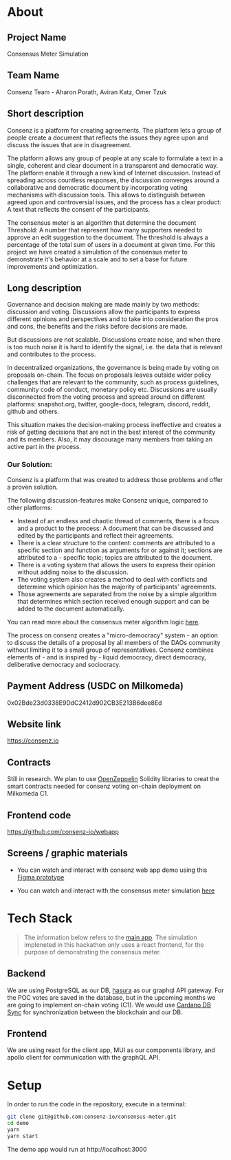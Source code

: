 # About
## Project Name
Consensus Meter Simulation
## Team Name
Consenz Team - Aharon Porath, Aviran Katz, Omer Tzuk
## Short description 
Consenz is a platform for creating agreements.
The platform lets a group of people create a document that reflects the issues they agree upon
and discuss the issues that are in disagreement.

The platform allows any group of people at any scale to formulate a text
in a single, coherent and clear document in a transparent and democratic way.
The platform enable it through a new kind of Internet discussion.
Instead of spreading across countless responses,
the discussion converges around a collaborative and democratic document
by incorporating voting mechanisms with discussion tools.
This allows to distinguish between agreed upon and controversial issues,
and the process has a clear product: A text that reflects the consent of the participants.

The consensus meter is an algorithm that determine the document Threshold: 
A number that represent how many supporters needed to approve an edit suggestion to the document.
The threshold is always a percentage of the total sum of users in a document at given time.
For this project we have created a simulation of the consensus meter to demonstrate it's behavior at a scale and to set a base for future improvements and optimization.

## Long description
Governance and decision making are made mainly by two methods: discussion and voting. Discussions allow the participants to express different opinions and perspectives and to take into consideration the pros and cons, the benefits and the risks before decisions are made.

But discussions are not scalable. Discussions create noise, and when there is too much noise it is hard to identify the signal, i.e. the data that is relevant and contributes to the process. 

In decentralized organizations, the governance is being made by voting on proposals on-chain. The focus on proposals leaves outside wider policy challenges that are relevant to the community, such as process guidelines, community code of conduct, monetary policy etc. Discussions are usually disconnected from the voting process and spread around on different platforms: snapshot.org, twitter, google-docs, telegram, discord, reddit, github and others.

This situation makes the decision-making process ineffective and creates a risk of getting decisions that are not in the best interest of the community and its members. Also, it may discourage many members from taking an active part in the process.

### Our Solution:

Consenz is a platform that was created to address those problems and offer a proven solution.

The following discussion-features make Consenz unique, compared to other platforms:

- Instead of an endless and chaotic thread of comments, there is a focus and a product to the process: A document that can be discussed and edited by the participants and reflect their agreements.
- There is a clear structure to the content: comments are attributed to a specific section and function as arguments for or against it; sections are attributed to a - specific topic; topics are attributed to the document.
- There is a voting system that allows the users to express their opinion without adding noise to the discussion.
- The voting system also creates a method to deal with conflicts and determine which opinion has the majority of participants' agreements.
- Those agreements are separated from the noise by a simple algorithm that determines which section received enough support and can be added to the document automatically.

You can read more about the consensus meter algorithm logic [here](https://github.com/consenz-io/consensus-meter/blob/main/Logic.md#consensus-meter-logic).

The process on consenz creates a "micro-democracy" system - an option to discuss the details of a proposal by all members of the DAOs community without limiting it to a small group of representatives. Consenz combines elements of - and is inspired by - liquid democracy, direct democracy, deliberative democracy and sociocracy.

## Payment Address (USDC on Milkomeda)
0x02Bde23d0338E9DdC2412d902CB3E213B6dee8Ed

## Website link
https://consenz.io
## Contracts
Still in research. We plan to use [OpenZeppelin](https://docs.openzeppelin.com/contracts/4.x/governance) Solidity libraries to creat the smart contracts needed for consenz voting on-chain deployment on Milkomeda C1. 
## Frontend code
https://github.com/consenz-io/webapp
## Screens / graphic materials

- You can watch and interact with consenz web app demo using this [Figma prototype](https://www.figma.com/proto/lBVtIWr5UDhJXFXgJWgO8j/Consenz-Wireframe-(Copy)?node-id=1702%3A9054&scaling=scale-down-width&page-id=1702%3A9053&starting-point-node-id=1702%3A9054)

- You can watch and interact with the consensus meter simulation [here](https://simulation.consenz.io/)
# Tech Stack
> The information below refers to the [main app](https://github.com/consenz-io/webapp). The simulation impleneted in this hackathon only uses a react frontend, for the purpose of demonstrating the consensus meter. 

## Backend
We are using PostgreSQL as our DB, [hasura](https://hasura.io) as our graphql API gateway. For the POC votes are saved in the database, but in the upcoming months we are going to implement on-chain voting (C1). We would use [Cardano DB Sync](https://docs.cardano.org/cardano-components/cardano-db-sync/about-db-sync) for synchronization between the blockchain and our DB.
## Frontend
We are using react for the client app, MUI as our components library, and apollo client for communication with the graphQL API.

# Setup
In order to run the code in the repository, execute in a terminal:
```sh
git clone git@github.com:consenz-io/consensus-meter.git
cd demo
yarn
yarn start
```
The demo app would run at http://localhost:3000
